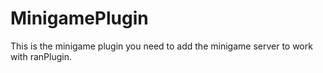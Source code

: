 # MinigamePlugin
This is the minigame plugin you need to add the minigame server to work with ranPlugin.
